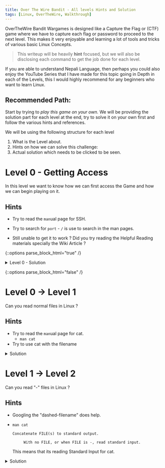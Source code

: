 ```yaml
---
title: Over The Wire Bandit - All levels Hints and Solution
tags: [Linux, OverTheWire, Walkthrough]
---
```


OverTheWire Bandit Wargames is designed like a Capture the Flag or (CTF) game where we have to capture each flag or password to proceed to the next level.
This makes it very enjoyable and learning a lot of tools and tricks of various basic Linux Concepts.

>This writeup will be heavily **hint** focused, but we will also be disclosing each command to get the job done for each level.

If you are able to understand Nepali Language, then perhaps you could also enjoy the YouTube Series that I have made for this topic going in Depth in each of the Levels, this I would highly recommend for any beginners who want to learn Linux. 

## Recommended Path:
Start by trying to *play this game on your own.* We will be providing the solution part for each level at the end, try to solve it on your own first and follow the various hints and references.

We will be using the following structure for each level
1. What is the Level about.
2. Hints on how we can solve this challenge:
3. Actual solution which needs to be clicked to be seen. 

# Level 0 - Getting Access
In this level we want to know how we can first access the Game and how we can begin playing on it.

## Hints

- Try to read the `man`ual page for SSH. 
- Try to search for `port` - `/` is use to search in the man pages.

- Still unable to get it to work ? Did you try reading the Helpful Reading materials specially the Wiki Article ?

{::options parse_block_html="true" /}

<details>
  <summary> Level 0 - Solution </summary>
  
  #### Commands to Execute

  ```bash
  ssh -p 2220 bandit0@bandit.labs.overthewire.org
  ```

#### Explanation

Where we are supplying the custom port 2220 instead of the default port of `21` for ssh to work. 

</details>

{::options parse_block_html="false" /}


# Level 0 -> Level 1

Can you read normal files in Linux ?

## Hints

- Try to read the `man`ual page for cat. 
  - `man cat`
- Try to use cat with the filename 

<details>
  <summary> Solution </summary>
  
  #### Commands to Execute
  ```bash
  cat readme
  ```
#### Explanation

Where we are reading the file and displaying its content in the Standard Out or in the screen.
</details>

# Level 1 -> Level 2

Can you read "-" files in Linux ?

## Hints

- Googling the "dashed-filename" does help.
- `man cat`

  ```
  Concatenate FILE(s) to standard output.

       With no FILE, or when FILE is -, read standard input.
  ```

  This means that its reading Standard Input for cat. 

<details>
  <summary> Solution </summary>
  
  Any of the following commands are valid.
  
  #### Commands to Execute

  ```bash
  cat ./-
  ```

#### Explanation
To tell the cat command that "-" here refers to a file we use a relative reference from ./ - which is the current directory.

</details>

